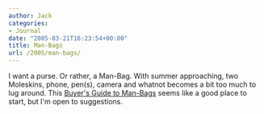 ```yaml
---
author: Jack
categories:
- Journal
date: "2005-03-21T16:23:54+00:00"
title: Man-Bags
url: /2005/man-bags/
---
```


I want a purse. Or rather, a Man-Bag. With summer approaching, two Moleskins, phone, pen(s), camera and whatnot becomes a bit too much to lug around. This [Buyer's Guide to Man-Bags][1] seems like a good place to start, but I'm open to suggestions.

 [1]: http://ganley.org/bags/bags.html